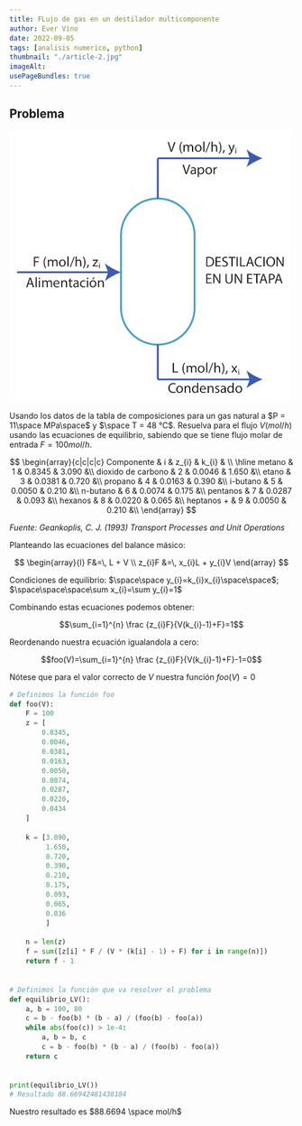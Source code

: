 ```yaml
---
title: FLujo de gas en un destilador multicomponente
author: Ever Vino
date: 2022-09-05
tags: [analisis numerico, python]
thumbnail: "./article-2.jpg"
imageAlt: 
usePageBundles: true
---
```


## Problema

![diagrama destilador de un etapa](destilador1.png)

Usando los datos de la tabla de composiciones para un gas natural a $P = 11\space MPa\space$ y $\space T = 48 °C$. Resuelva para el flujo $V(mol/h)$ usando las ecuaciones de equilibrio, sabiendo que se tiene flujo molar de entrada $F = 100 mol/h$.

$$
\begin{array}{c|c|c|c} Componente & i & z_{i} & k_{i} & \\
\hline
metano & 1 & 0.8345 & 3.090 &\\
dioxido de carbono & 2 & 0.0046 & 1.650 &\\
etano & 3 & 0.0381 & 0.720 &\\
propano & 4 & 0.0163 & 0.390 &\\
i-butano & 5 & 0.0050 & 0.210 &\\
n-butano & 6 & 0.0074 & 0.175 &\\
pentanos & 7 & 0.0287 & 0.093 &\\
hexanos & 8 & 0.0220 & 0.065 &\\
heptanos + & 9 & 0.0050 & 0.210 &\\
\end{array}
$$

*Fuente: Geankoplis, C. J. (1993) Transport Processes and Unit Operations*

Planteando las ecuaciones del balance másico:

$$
\begin{array}{l}
F&=\, L + V \\
z_{i}F &=\, x_{i}L + y_{i}V
\end{array}
$$

Condiciones de equilibrio:  $\space\space y_{i}=k_{i}x_{i}\space\space$; $\space\space\space\sum x_{i}=\sum y_{i}=1$

Combinando estas ecuaciones podemos obtener:

$$\sum_{i=1}^{n} \frac {z_{i}F}{V(k_{i}-1)+F}=1$$

Reordenando nuestra ecuación igualandola a cero:

$$foo(V)=\sum_{i=1}^{n} \frac {z_{i}F}{V(k_{i}-1)+F}-1=0$$

Nótese que para el valor correcto de $V$  nuestra función $foo(V)=0$

```py
# Definimos la función foo
def foo(V):
    F = 100
    z = [
        0.8345,
        0.0046,
        0.0381,
        0.0163,
        0.0050,
        0.0074,
        0.0287,
        0.0220,
        0.0434
    ]

    k = [3.090,
         1.650,
         0.720,
         0.390,
         0.210,
         0.175,
         0.093,
         0.065,
         0.036
         ]

    n = len(z)
    f = sum([z[i] * F / (V * (k[i] - 1) + F) for i in range(n)])
    return f - 1


# Definimos la función que va resolver el problema
def equilibrio_LV():
    a, b = 100, 80
    c = b - foo(b) * (b - a) / (foo(b) - foo(a))
    while abs(foo(c)) > 1e-4:
        a, b = b, c
        c = b - foo(b) * (b - a) / (foo(b) - foo(a))
    return c


print(equilibrio_LV())
# Resultado 88.66942481438184
```

Nuestro resultado es $88.6694 \space mol/h$
